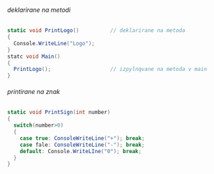 ###### deklarirane na metodi
```C#
static void PrintLogo()          // deklarirane na metoda
{
  Console.WriteLine("Logo");
}
statc void Main()
{
  PrintLogo();                   // izpylnqvane na metoda v main
}
```
###### printirane na znak
```C#
static void PrintSign(int number)
{
  switch(number>0)
  {
    case true: ConsoleWriteLine("+"); break;
    case fale: ConsoleWriteLine("-"); break;
    default: Console.WriteLIne("0"); break;
  }
}
```
